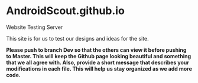 # AndroidScout.github.io


Website Testing Server


This site is for us to test our designs and ideas for the site.

**Please push to branch Dev so that the others can view it before pushing to Master. This will keep the Github page looking beautiful and something that we all agree with. Also, provide a short message that describes your modifications in each file. This will help us stay organized as we add more code.**
